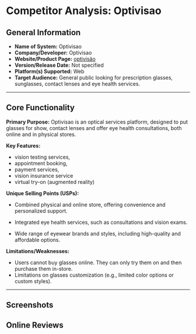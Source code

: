 # Competitor Analysis: Optivisao 
## General Information 
- **Name of System:** Optivisao
- **Company/Developer:** Optivisao
- **Website/Product Page:** [optivisão](https://www.optivisao.pt/) 
- **Version/Release Date:** Not specified
- **Platform(s) Supported:** Web
- **Target Audience:** General public looking for prescription glasses, sunglasses, contact lenses and eye health services.

--- 
## Core Functionality 

**Primary Purpose:** Optivisao is an optical services platform, designed to put glasses for show, contact lenses and offer eye health consultations, both online and in physical stores.

**Key Features:** 
- vision testing services,
- appointment booking,
- payment services,
- vision insurance service
- virtual try-on (augmented reality)

**Unique Selling Points (USPs):** 
- Combined physical and online store, offering convenience and personalized support.

- Integrated eye health services, such as consultations and vision exams.

- Wide range of eyewear brands and styles, including high-quality and affordable options.

**Limitations/Weaknesses:** 
- Users cannot buy glasses online. They can only try them on and then purchase them in-store.
- Limitations on glasses customization (e.g., limited color options or custom styles).

---

## Screenshots


## Online Reviews
